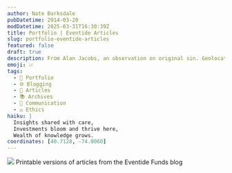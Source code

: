 ```yaml
---
author: Nate Barksdale
pubDatetime: 2014-03-20
modDatetime: 2025-03-31T16:30:39Z
title: Portfolio | Eventide Articles
slug: portfolio-eventide-articles
featured: false
draft: true
description: From Alan Jacobs, an observation on original sin. Geolocation coordinates
emoji: 📈
tags:
  - 📁 Portfolio
  - 🌐 Blogging
  - 📖 Articles
  - 📚 Archives
  - 💬 Communication
  - ⚖️ Ethics
haiku: |
  Insights shared with care,  
  Investments bloom and thrive here,  
  Wealth of knowledge grows.
coordinates: [40.7128, -74.0060]
---
```


![](@assets/images/portfolio-eventide-blog.jpg) Printable versions of articles from the Eventide Funds blog
